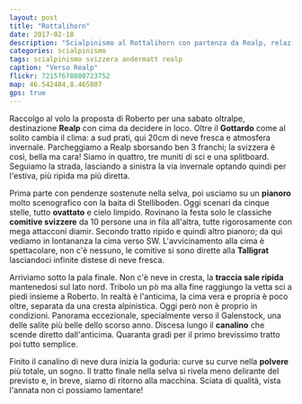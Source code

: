 ```yaml
---
layout: post
title: "Rottalihorn"
date: 2017-02-18
description: "Scialpinismo al Rottalihorn con partenza da Realp, relazione e traccia gps di salita"
categories: scialpinismo
tags: scialpinismo svizzera andermatt realp
caption: "Verso Realp"
flickr: 72157678800723752
map: 46.542484,8.465807
gps: true
---
```


Raccolgo al volo la proposta di Roberto per una sabato oltralpe, destinazione **Realp** con cima da decidere in loco. Oltre il **Gottardo** come al solito cambia il clima: a sud prati, qui 20cm di neve fresca e atmosfera invernale. Parcheggiamo a Realp sborsando ben 3 franchi; la svizzera è così, bella ma cara! Siamo in quattro, tre muniti di sci e una splitboard. Seguiamo la strada, lasciando a sinistra la via invernale optando quindi per l'estiva, più ripida ma più diretta.

Prima parte con pendenze sostenute nella selva, poi usciamo su un **pianoro** molto scenografico con la baita di Stelliboden. Oggi scenari da cinque stelle, tutto **ovattato** e cielo limpido. Rovinano la festa solo le classiche **comitive svizzere** da 10 persone una in fila all'altra, tutte rigorosamente con mega attacconi diamir. Secondo tratto ripido e quindi altro pianoro; da qui vediamo in lontananza la cima verso SW. L'avvicinamento alla cima è spettacolare, non c'è nessuno, le comitive si sono dirette alla **Talligrat** lasciandoci infinite distese di neve fresca.

Arriviamo sotto la pala finale. Non c'è neve in cresta, la **traccia sale ripida** mantenedosi sul lato nord. Tribolo un pò ma alla fine raggiungo la vetta sci a piedi insieme a Roberto. In realtà è l'anticima, la cima vera e propria è poco oltre, separata da una cresta alpinistica. Oggi però non è proprio in condizioni. Panorama eccezionale, specialmente verso il Galenstock, una delle salite più belle dello scorso anno. Discesa lungo il **canalino** che scende diretto dall'anticima. Quaranta gradi per il primo brevissimo tratto poi tutto semplice.

Finito il canalino di neve dura inizia la goduria: curve su curve nella **polvere** più totale, un sogno. Il tratto finale nella selva si rivela meno delirante del previsto e, in breve, siamo di ritorno alla macchina. Sciata di qualità, vista l'annata non ci possiamo lamentare!